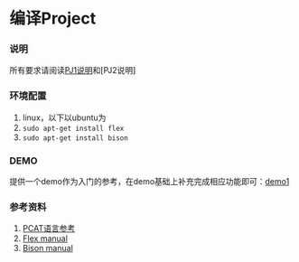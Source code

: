 # 编译Project

### 说明

所有要求请阅读[PJ1说明](PJ1说明.pdf)和[PJ2说明]

### 环境配置

1. linux，以下以ubuntu为
2. `sudo apt-get install flex`
3. `sudo apt-get install bison`

### DEMO
提供一个demo作为入门的参考，在demo基础上补充完成相应功能即可：[demo1](PJ1_demo)

### 参考资料
1. [PCAT语言参考](pcat语言参考指南.pdf)
2. [Flex manual](http://ranger.uta.edu/~fegaras/cse5317/flex/flex_toc.html)
3. [Bison manual](http://ranger.uta.edu/~fegaras/cse5317/bison/bison_toc.html)
